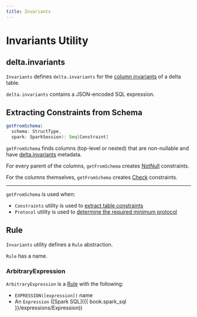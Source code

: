 ```yaml
---
title: Invariants
---
```


# Invariants Utility

## <span id="INVARIANTS_FIELD"><span id="delta.invariants"> delta.invariants

`Invariants` defines `delta.invariants` for the [column invariants](index.md) of a delta table.

`delta.invariants` contains a JSON-encoded SQL expression.

## <span id="getFromSchema"> Extracting Constraints from Schema

```scala
getFromSchema(
  schema: StructType,
  spark: SparkSession): Seq[Constraint]
```

`getFromSchema` finds columns (top-level or nested) that are non-nullable and have [delta.invariants](#INVARIANTS_FIELD) metadata.

For every parent of the columns, `getFromSchema` creates [NotNull](../constraints/Constraint.md#NotNull) constraints.

For the columns themselves, `getFromSchema` creates [Check](../constraints/Constraints.md#Check) constraints.

---

`getFromSchema` is used when:

* `Constraints` utility is used to [extract table constraints](../constraints/Constraints.md#getAll)
* `Protocol` utility is used to [determine the required minimum protocol](../Protocol.md#requiredMinimumProtocol)

## <span id="Rule"> Rule

`Invariants` utility defines a `Rule` abstraction.

`Rule` has a name.

### <span id="ArbitraryExpression"> ArbitraryExpression

`ArbitraryExpression` is a [Rule](#Rule) with the following:

* `EXPRESSION([expression])` name
* An `Expression` ([Spark SQL]({{ book.spark_sql }}/expressions/Expression))
